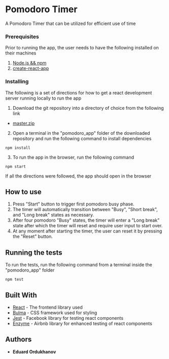 # Pomodoro Timer

A Pomodoro Timer that can be utilized for efficient use of time

### Prerequisites

Prior to running the app, the user needs to have the following installed on their machines
1. [Node.js && npm](https://nodejs.org/en/download/)
2. [create-react-app](https://github.com/facebook/create-react-app)

### Installing

The following is a set of directions for how to get a react development server running locally to run the app

1. Download the git repository into a directory of choice from the following link
- [master.zip](https://github.com/EduardOrdukhanov/Pomodoro-Timer/archive/master.zip)

2. Open a terminal in the "pomodoro_app" folder of the downloaded repository and run the following command to install dependencies

```
npm install
```

3. To run the app in the browser, run the following command

```
npm start
```

If all the directions were followed, the app should open in the browser

## How to use

1. Press "Start" button to trigger first pomodoro busy phase.
2. The timer will automatically transition between "Busy", "Short break", and "Long break" states as necessary.
3. After four pomodoro "Busy" states, the timer will enter a "Long break" state after which the timer will reset and require user input to start over.
4. At any moment after starting the timer, the user can reset it by pressing the "Reset" button.

## Running the tests

To run the tests, run the following command from a terminal inside the "pomodoro_app" folder

```
npm test
```

## Built With

* [React](https://reactjs.org/) - The frontend library used
* [Bulma](https://bulma.io/) - CSS framework used for styling
* [Jest](https://facebook.github.io/jest/) - Facebook library for testing react components
* [Enzyme](http://airbnb.io/enzyme/) - Airbnb library for enhanced testing of react components

## Authors

* **Eduard Ordukhanov**